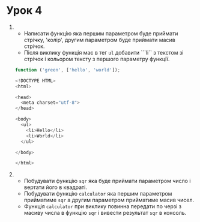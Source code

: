 # Урок 4

1. * Написати функцію яка першим параметром буде приймати стрічку, 'колір', другим параметром буде приймати масив стрічок. 
   * Після виклику функція має в тег ```ul``` добавити ```li`` з текстом зі стрічок і кольором тексту з першого параметру функції.

    ``` js
    function ('green', ['hello', 'world']);

    <!DOCTYPE HTML>
    <html>

    <head>
      <meta charset="utf-8">
    </head>

    <body>
      <ul>
        <li>Hello</li>
        <li>World</li>
      </ul>

    </body>

    </html>
    ```

2. * Побудувати функцію ```sqr``` яка буде приймати параметром число і вертати його в квадраті.
   * Побудувати функцію ```calculator``` яка першим параметром прийматиме ```sqr``` а другим параметром прийматиме масив чисел.
   * Функція ```calculator``` при виклику повинна передати по черзі з масиву числа в функцію ```sqr``` і вивести результат ```sqr``` в консоль.


